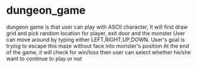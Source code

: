 # dungeon_game
dungeon game is that user can play with ASCII character, 
It will first draw grid and pick random location for player, exit door and the monster
User can move around by typing either LEFT,RIGHT,UP,DOWN. 
User's goal is trying to escape this maze without face into monster's position
At the end of the game, it will check for win/loss then
user can select whether he/she want to continue to play or not
